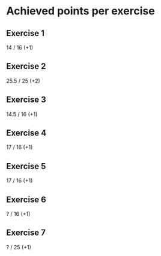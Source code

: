 # Achieved points per exercise

## Exercise 1
14 / 16 (+1)

## Exercise 2
25.5 / 25 (+2)

## Exercise 3
14.5 / 16 (+1)

## Exercise 4
17 / 16 (+1)

## Exercise 5
17 / 16 (+1)

## Exercise 6
? / 16 (+1)

## Exercise 7
? / 25 (+1)
